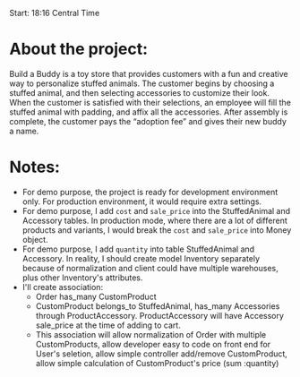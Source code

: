 Start: 18:16 Central Time

# About the project:

Build a Buddy is a toy store that provides customers with a fun and creative way to personalize stuffed animals. The customer begins by choosing a stuffed animal, and then selecting accessories to customize their look. When the customer is satisfied with their selections, an employee will fill the stuffed animal with padding, and affix all the accessories. After assembly is complete, the customer pays the “adoption fee” and gives their new buddy a name.

# Notes:

- For demo purpose, the project is ready for development environment only. For production environment, it would require extra settings.
- For demo purpose, I add `cost` and `sale_price` into the StuffedAnimal and Accessory tables. In production mode, where there are a lot of different products and variants, I would break the `cost` and `sale_price` into Money object.
- For demo purpose, I add `quantity` into table StuffedAnimal and Accessory. In reality, I should create model Inventory separately because of normalization and client could have multiple warehouses, plus other Inventory's attributes.
- I'll create association:
  - Order has_many CustomProduct
  - CustomProduct belongs_to StuffedAnimal, has_many Accessories through ProductAccessory. ProductAccessory will have Accessory sale_price at the time of adding to cart.
  - This association will allow normalization of Order with multiple CustomProducts, allow developer easy to code on front end for User's seletion, allow simple controller add/remove CustomProduct, allow simple calculation of CustomProduct's price (sum :quantity)
